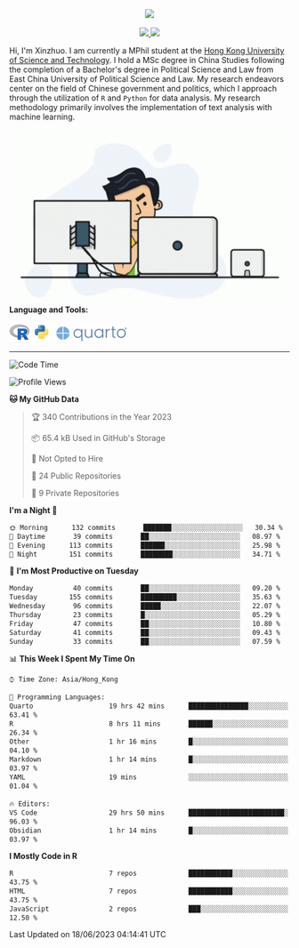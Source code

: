 <div align='center'>
<img src='https://readme-typing-svg.herokuapp.com?font=ubuntu&color=4d3900&center=true&lines=HKUST+Mphil+in+SOSC;Focus+on+China;Code+for+PoliSci'/>
</div>

<p align='center'>
 <a href='https://www.linkedin.com/in/xinzhuo-huang-5161011ba/' target='_blank'>
        <img src='https://img.shields.io/badge/linkedin%20-%230077B5.svg?&style=for-the-badge&logo=linkedin&logoColor=white'/>
    </a>
 <a href='https://twitter.com/HsinchoH' target='_blank'>
        <img src='https://img.shields.io/badge/Twitter-1DA1F2?style=for-the-badge&logo=twitter&logoColor=white'/>
    </a>
    </p>
    
Hi, I'm Xinzhuo. I am currently a MPhil student at the [Hong Kong University of Science and Technology](https://sosc.hkust.edu.hk/node/613). I hold a MSc degree in China Studies following the completion of a Bachelor's degree in Political Science and Law from East China University of Political Science and Law. My research endeavors center on the field of Chinese government and politics, which I approach through the utilization of `R` and `Python` for data analysis. My research methodology primarily involves the implementation of text analysis with machine learning.




<img align='right' src="https://github.com/xinzhuohkust/xinzhuohkust/blob/main/programmer.gif" width="590">



**Language and Tools:**  

<code><img height="36" src="https://raw.githubusercontent.com/github/explore/80688e429a7d4ef2fca1e82350fe8e3517d3494d/topics/r/r.png"></code>
<code><img height="36" src="https://raw.githubusercontent.com/github/explore/80688e429a7d4ef2fca1e82350fe8e3517d3494d/topics/python/python.png"></code>
<code><img height="32" src="https://github.com/quarto-dev/quarto-r/blob/main/man/figures/quarto.png"></code>

---
<!--START_SECTION:waka-->
![Code Time](http://img.shields.io/badge/Code%20Time-638%20hrs%2034%20mins-blue)

![Profile Views](http://img.shields.io/badge/Profile%20Views-0-blue)

**🐱 My GitHub Data** 

> 🏆 340 Contributions in the Year 2023
 > 
> 📦 65.4 kB Used in GitHub's Storage 
 > 
> 🚫 Not Opted to Hire
 > 
> 📜 24 Public Repositories 
 > 
> 🔑 9 Private Repositories  
 > 
**I'm a Night 🦉** 

```text
🌞 Morning      132 commits       ███████░░░░░░░░░░░░░░░░░░   30.34 % 
🌆 Daytime       39 commits       ██░░░░░░░░░░░░░░░░░░░░░░░   08.97 % 
🌃 Evening      113 commits       ██████░░░░░░░░░░░░░░░░░░░   25.98 % 
🌙 Night        151 commits       ████████░░░░░░░░░░░░░░░░░   34.71 % 

```
📅 **I'm Most Productive on Tuesday** 

```text
Monday          40 commits       ██░░░░░░░░░░░░░░░░░░░░░░░   09.20 % 
Tuesday        155 commits       █████████░░░░░░░░░░░░░░░░   35.63 % 
Wednesday       96 commits       █████░░░░░░░░░░░░░░░░░░░░   22.07 % 
Thursday        23 commits       █░░░░░░░░░░░░░░░░░░░░░░░░   05.29 % 
Friday          47 commits       ██░░░░░░░░░░░░░░░░░░░░░░░   10.80 % 
Saturday        41 commits       ██░░░░░░░░░░░░░░░░░░░░░░░   09.43 % 
Sunday          33 commits       ██░░░░░░░░░░░░░░░░░░░░░░░   07.59 % 

```


📊 **This Week I Spent My Time On** 

```text
⌚︎ Time Zone: Asia/Hong_Kong

💬 Programming Languages: 
Quarto                   19 hrs 42 mins      ███████████████░░░░░░░░░░   63.41 % 
R                        8 hrs 11 mins       ██████░░░░░░░░░░░░░░░░░░░   26.34 % 
Other                    1 hr 16 mins        █░░░░░░░░░░░░░░░░░░░░░░░░   04.10 % 
Markdown                 1 hr 14 mins        █░░░░░░░░░░░░░░░░░░░░░░░░   03.97 % 
YAML                     19 mins             ░░░░░░░░░░░░░░░░░░░░░░░░░   01.04 % 

🔥 Editors: 
VS Code                  29 hrs 50 mins      ████████████████████████░   96.03 % 
Obsidian                 1 hr 14 mins        █░░░░░░░░░░░░░░░░░░░░░░░░   03.97 % 

```

**I Mostly Code in R** 

```text
R                        7 repos             ███████████░░░░░░░░░░░░░░   43.75 % 
HTML                     7 repos             ███████████░░░░░░░░░░░░░░   43.75 % 
JavaScript               2 repos             ███░░░░░░░░░░░░░░░░░░░░░░   12.50 % 

```



 Last Updated on 18/06/2023 04:14:41 UTC
<!--END_SECTION:waka-->
    
    
    
    
    
    
    
    
